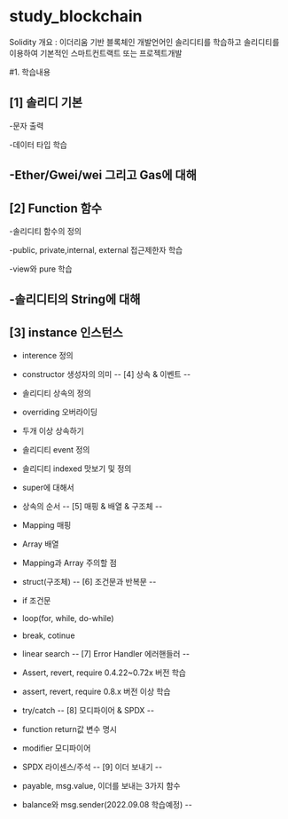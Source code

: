 # study_blockchain
Solidity
개요 : 
이더리움 기반 블록체인 개발언어인 솔리디티를 학습하고 
솔리디티를 이용하여 기본적인 스마트컨트랙트 또는 프로젝트개발

#1. 학습내용 

[1] 솔리디 기본
--
-문자 출력

-데이터 타입 학습

-Ether/Gwei/wei 그리고 Gas에 대해
--
[2] Function 함수
--
-솔리디티 함수의 정의

-public, private,internal, external 접근제한자 학습

-view와 pure 학습

-솔리디티의 String에 대해
--
[3] instance 인스턴스
--
- interence 정의

- constructor 생성자의 의미
--
[4] 상속 & 이벤트
--
- 솔리디티 상속의 정의

- overriding 오버라이딩

- 두개 이상 상속하기

- 솔리디티 event 정의

- 솔리디티 indexed 맛보기 및 정의

- super에 대해서

- 상속의 순서
--
[5] 매핑 & 배열 & 구조체
--
- Mapping 매핑

- Array 배열

- Mapping과 Array 주의할 점

- struct(구조체)
--
[6] 조건문과 반복문
--
- if 조건문

- loop(for, while, do-while) 

- break, cotinue 

- linear search
--
[7] Error Handler 에러핸들러
--
- Assert, revert, require 0.4.22~0.72x 버전 학습

- assert, revert, require 0.8.x 버전 이상 학습

- try/catch
--
[8] 모디파이어 & SPDX
--
- function return값 변수 명시

- modifier 모디파이어

- SPDX 라이센스/주석
--
[9] 이더 보내기
--
- payable, msg.value, 이더를 보내는 3가지 함수

- balance와 msg.sender(2022.09.08 학습예정)
--
